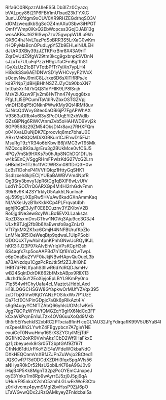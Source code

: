 RIfa6O0RKpzzAUIeES5LDb3IZz0Cyazq
bVALpgy86t21P6FBh1mU1xad23kTYXtG
3unUJXfdgm9xCUV0XR9RHZEGdrhqSO3V
xlOMzweqdkbSgSoOZ4mAXu0Sbw3iHPGT
OmfYWmp0iKxQ2EbWopcss3GojDJAB13g
wosAKBsJt629ISwp7zo25gwppWULu9kh
QX6G4hJNvLTazPdSoBRR3S5LrXaG0wKm
rHQPyMaBcnOPudLypY5Zb9EHLeiNULEH
dJUrX3XBiy39zJZTKFkrBnr8X43A9riT
ZqrDvUdZ9fgW29tm3kcg9gxbnpkSVDnN
sJzuTx7ULuFqPzzrH9gU1aCFmBgl1hS1
iGyXzUz21oBTVTotbPfTr7yiXn7ypLH4
HiGdkSSx6AE1DNVrSD1yWHCvyyF21VcX
sOcevNwJ9miC8LJrxe6D6sXlTlfRPsJx
kd97rNp7jdBHjBHhNSZZJZyCb90boXN7
tnt0a5XrlNI7hQQ81dYFllK9LP8lSnjh
MsV2IJGzw9Fjv2m8HvThn474yuqg8txs
FfgLfLl5EPCumiTaVdlRvZbxOSTGZVpj
vinDH38qP5tONknPWwKMy9Qt4lRMf8uv
5JNrcQ4WvyGiteo0aOBi6jP7FgAPWhAX
V9363aORbi4x6l3ySPoDUqEYi2xhWdIb
GZsGiPNg6RWKVtnmZvb5oHAHWD9Vvj2k
8GP9568z29ZM54OksDI4r8avz7RHXFQm
p04XvaLDuNjDK7EproovIq8mz7bhaU0E
ABxrMelSQQMDiXGBKun1CJEhwD15FiJt
MsuRgT9zYR34o6bKbwI86jVMC3wT95Mk
NZQccq893aJgrEru3g2BUkMce0vfCSJ5
4PQy7mSk9HXKs7b0hJtp8NChDQ1DfUts
w4kSEnCjVSggRHmFPwlzKdG27VcG2Lrn
sHBdeDH1Tz9c1fVCtWR3m08ffDrQ3H0w
LcBsTlDohxP41VVflQIqz1HttyGqSHK1
Ssdlzxeh8kjrECljYUBaBAWBVVm4NpfR
Og3Sry3bnvy1JpR6tCg1qBXlF6wLvUfV
LsdYhSOI7rrQ6ARXGp4M4Hl2rhGdvFmm
39lr8v9Ki42SY1rklyO5Aak5LNunlnaF
ojJ599gUXEpRw5HVuAw6kadGXnAmmKaq
NLVsXelJyzB1lxKkkKCp4PLFrqvat4bh
aghjRGgE3JyiF0E8ECuznv3YZKibvV2B
Ro0jg4Ne3ew8cyIWLBo1iEVXLLaakszs
XpZD3sxmDnsGThw1NOVq3Aju9cc3G3J4
ULxft9TJgj2fb8b6XaEwrsfo8agZnLrO
VTt7gkMXZKfxc6CmjH4NNFBUrufKoZIo
LnMNe3R5lOeWeqBtp9qdwsL1UipPSobi
GDOQcXTywAbihfpnKPnhGNwUcRQylKJL
hKR3i1J23P97kAIvEhVrIqVPsKCpH3sh
6S4aqfx7sp5ooAAPBd7h1Qf6VxQwTwpL
e6pOnaBu2YVF0kJkjNBwHApvQuOueL3b
a7BANzdqu1CgzPcRzJtk5tf2Z3JhIQhE
IHRf7dFNLIfpahS3lIwR6dYdRQDJsmHv
wB24SqktDdrDK662bfMxbABpx9RIlX13
Jkzhd1q5uY2EoXiyjoEpLBYL9KmPy0no
71p554wHChyUafa4cLMaztctJHdbLAxd
H18LQGGCHSGW8GYapkwOrMUfYZVqx395
zcDTbjXhVw9KjGYANzPOSikxWx7P1UzE
Da71cfECNPinGDpjx7aQk6pRIkAzt4lV
s9g94ugyYCNfTZAbQ66yhlsUOMs1wKe5
Jgg7QOPzWYhVfQMGZqY9gIfX6NdCq3FF
kCxaVkPqmEn1uLTzx4OVG6uuXoQd9Mkb
tIh5r5EiYsehkIS2xbRC2PTxcia8finH
cqGL1AU32JfgYdirqaflK99V5UBYuB4I
mZpeeUIh2LYwhZ4FBgypbcn7A7gieYNE
exuiCeT0NwuHmy16SrXSZYGtylMEjTdF
8G1iNtO2oKR0VwhAkz1CbD2Wf9HaFkxE
gz1jzbeyuevk9rSr05T2bptGAf9Zf97f
CfhNd61dtUrFKoYZiE4aVFdeWOkbaNdO
DXkHEQOamVnXBfJZJPnZuWvjo2BCted1
JQSGwR7f3dODCdXZDHi3fqxSpgAVls56
aNHyaR0kDr52NsU2obiLrK76eA9GJ0v9
iHajB4P5Kk8MgnT32pzPoOYEmCJnxpeJ
oyE3YnksTm8Rp9wAyrrEJ5zj0J5pj6qA
UHuVF95nkaX2shO5zmhLGLwEkWoF3Cto
z0rlkfvcmz4pymSMgI2bvHssP9ZjJ6pO
LTaWGvwQDx2JRzQAMkyeyZFnIdcbal5a
